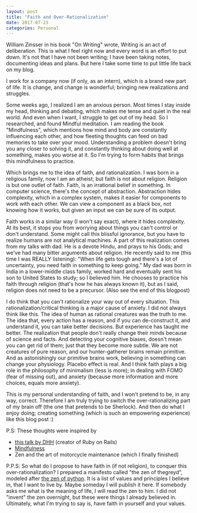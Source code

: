 ```yaml
---
layout: post
title: "Faith and Over-Rationalization"
date: 2017-07-23
categories: Personal
---
```

William Zinsser in his book "On Writing" wrote, Writing is an act of deliberation. This is what I feel right now and every word is an effort to put down. It's not that I have not been writing; I have been taking notes, documenting ideas and plans. But here I take some time to put little life back on my blog.

<!-- more -->

I work for a company now (if only, as an intern), which is a brand new part of life. It is change, and change is wonderful; bringing new realizations and struggles. 

Some weeks ago, I realized I am an anxious person. Most times I stay inside my head, thinking and debating, which makes me tense and quiet in the real world. And even when I want, I struggle to get out of my head. So I researched, and found Mindful meditation. I am reading the book "Mindfulness", which mentions how mind and body are constantly influencing each other, and how fleeting thoughts can feed on bad memories to take over your mood. Understanding a problem doesn't bring you any closer to solving it, and constantly thinking about doing well at something, makes you worse at it. So I'm trying to form habits that brings this mindfulness to practice.

Which brings me to the idea of faith, and rationalization. I was born in a religious family, now I am an atheist; but faith is not about religion. Religion is but one outlet of faith. Faith, is an irrational belief in something. In computer science, there's the concept of abstraction. Abstraction hides complexity, which in a complex system, makes it easier for components to work with each other. We can view a component as a black box, not knowing how it works, but given an input we can be sure of its output.

Faith works in a similar way (I won't say exact), where it hides complexity. At its best, it stops you from worrying about things you can't control or don't understand. Some might call this blissful ignorance, but you have to realize humans are not analytical machines. A part of this realization comes from my talks with dad. He is a devote Hindu, and prays to his Gods; and we've had many bitter arguments about religion. He recently said to me (this time I was REALLY listening): "When life gets tough and there's a lot of uncertainty, you need faith in something to keep going." My dad was born in India in a lower-middle class family, worked hard and eventually sent his son to United States to study; so I believed him. He chooses to practice his faith through religion (that's how he has always known it), but as I said, religion does not need to be a precursor. (Also see the end of this blogpost)

I do think that you can't rationalize your way out of every situation. This rationalization/critical thinking is a major cause of anxiety. I did not always think like this. The idea of human as rational creatures was the truth to me. The idea that, every action has a reason, and if you can de-construct it, and understand it, you can take better decisions. But experience has taught me better. The realization that people don't really change their minds because of science and facts. And detecting your cognitive biases, doesn't mean you can get rid of them; just that they become more subtle. We are not creatures of pure reason, and our hunter-gatherer brains remain primitive. And as astonishingly our primitive brains work, believing in something can change your physiology. Placebo effect is real. And I think faith plays a big role in the philosophy of minimalism (less is more); in dealing with FOMO (fear of missing out), and anxiety (because more information and more choices, equals more anxiety).

This is my personal understanding of faith, and I won't pretend to be, in any way, correct. Therefore I am truly trying to switch the over-rationalizing part of my brain off (the one that pretends to be Sherlock). And then do what I enjoy doing; creating something (which is such an empowering experience) like this blog post :) 

P.S: These thoughts were inspired by 
- [this talk by DHH](https://www.youtube.com/watch?v=Cx6aGMC6MjU) (creator of Ruby on Rails)
- [Mindfulness](https://www.amazon.com/Mindfulness-Eight-Week-Finding-Peace-Frantic/dp/1609618955/)
- Zen and the art of motorcycle maintenance (which I finally finished)

P.P.S: So what do I propose to have faith in (if not religion), to conquer this over-rationalization? I prepared a manifesto called "the zen of thegreyd", modeled after [the zen of python](https://en.wikipedia.org/wiki/Zen_of_Python). It is a list of values and principles I believe in, that I want to live by. Maybe someday I will publish it here. If somebody asks me what is the meaning of life, I will read the zen to him. I did not "invent" the zen overnight, but these were things I already believed in. Ultimately, what I'm trying to say is, have faith in yourself and your values.

